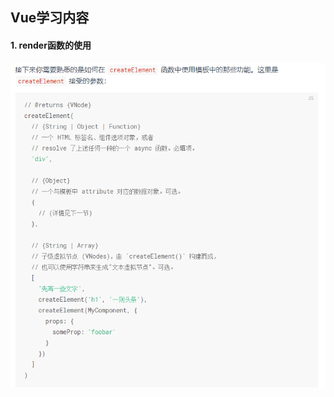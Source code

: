 ## Vue学习内容

#### 1. render函数的使用

!['render函数中createElement函数接收的参数'](./git图床/render函数中createElement函数接收的参数.png)

